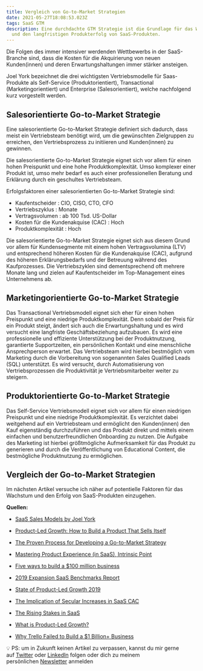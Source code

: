 ```yaml
---
title: Vergleich von Go-to-Market Strategien
date: 2021-05-27T18:08:53.023Z
tags: SaaS GTM
description: Eine durchdachte GTM Strategie ist die Grundlage für das Wachstum
  und den langfristigen Produkterfolg von SaaS-Produkten.
---
```

Die Folgen des immer intensiver werdenden Wettbewerbs in der SaaS-Branche sind, dass die Kosten für die Akquirierung von neuen Kunden(innen) und deren Erwartungshaltungen immer stärker ansteigen. 

Joel York bezeichnet die drei wichtigsten Vertriebsmodelle für Saas-Produkte als Self-Service (Produktorientiert), Transactional (Marketingorientiert) und Enterprise (Salesorientiert), welche nachfolgend kurz vorgestellt werden.

## Salesorientierte Go-to-Market Strategie

Eine salesorientierte Go-to-Market Strategie definiert sich dadurch, dass meist ein Vertriebsteam benötigt wird, um die gewünschten Zielgruppen zu erreichen, den Vertriebsprozess zu initiieren und Kunden(innen) zu gewinnen.

Die salesorientierte Go-to-Market Strategie eignet sich vor allem für einen hohen Preispunkt und eine hohe Produktkomplexität. Umso komplexer einer Produkt ist, umso mehr bedarf es auch einer professionellen Beratung und Erklärung durch ein geschultes Vertriebsteam.

Erfolgsfaktoren einer salesorientierten Go-to-Market Strategie sind:

* Kaufentscheider: CIO, CISO, CTO, CFO
* Vertriebszyklus: Monate
* Vertragsvolumen: ab 100 Tsd. US-Dollar
* Kosten für die Kundenakquise (CAC): Hoch
* Produktkomplexität: Hoch

Die salesorientierte Go-to-Market Strategie eignet sich aus diesem Grund vor allem für Kundensegmente mit einem hohen Vertragsvolumina (LTV) und entsprechend höheren Kosten für die Kundenakquise (CAC), aufgrund des höheren Erklärungsbedarfs und der Betreuung während des Kaufprozesses. Die Vertriebszyklen sind dementsprechend oft mehrere Monate lang und zielen auf Kaufentscheider im Top-Management eines Unternehmens ab.

## Marketingorientierte Go-to-Market Strategie

Das Transactional Vertriebsmodell eignet sich eher für einen hohen Preispunkt und eine niedrige Produktkomplexität. Denn sobald der Preis für ein Produkt steigt, ändert sich auch die Erwartungshaltung und es wird versucht eine langfriste Geschäftsbeziehung aufzubauen. Es wird eine professionelle und effiziente Unterstützung bei der Produktnutzung, garantierte Supportzeiten, ein persönlichen Kontakt und eine menschliche Ansprechperson erwartet. Das Vertriebsteam wird hierbei bestmöglich vom Marketing durch die Vorbereitung von sogenannten Sales Qualified Leads (SQL) unterstützt. Es wird versucht, durch Automatisierung von Vertriebsprozessen die Produktivität je Vertriebsmitarbeiter weiter zu steigern.


## Produktorientierte Go-to-Market Strategie

Das Self-Service Vertriebsmodell eignet sich vor allem für einen niedrigen Preispunkt und eine niedrige Produktkomplexität. Es verzichtet dabei weitgehend auf ein Vertriebsteam und ermöglicht den Kunden(innen) den Kauf eigenständig durchzuführen und das Produkt direkt und mittels einem einfachen und benutzerfreundlichen Onboarding zu nutzen. Die Aufgabe des Marketing ist hierbei größtmögliche Aufmerksamkeit für das Produkt zu generieren und durch die Veröffentlichung von Educational Content, die bestmögliche Produktnutzung zu ermöglichen.


## Vergleich der Go-to-Market Strategien


Im nächsten Artikel versuche ich näher auf potentielle Faktoren für das Wachstum und den Erfolg von SaaS-Produkten einzugehen.

**Quellen:**


* [SaaS Sales Models by Joel York](http://chaotic-flow.com/media/saas-sales-models.pdf)
* [Product-Led Growth: How to Build a Product That Sells Itself](https://productled.com/book/)



* [The Proven Process for Developing a Go-to-Market Strategy](https://blog.hubspot.com/sales/gtm-strategy)
* [Mastering Product Experience (in SaaS), Intrinsic Point](https://intrinsicpoint.com/mastering-product-experience-in-saas/home)

* [Five ways to build a $100 million business](https://christophjanz.blogspot.com/2014/10/five-ways-to-build-100-million-business.html)
* [2019 Expansion SaaS Benchmarks Report](https://openviewpartners.com/expansion-saas-benchmarks)


* [State of Product-Led Growth 2019](https://www.productled.org/data-and-trends/state-of-product-led-growth)
* [The Implication of Secular Increases in SaaS CAC](https://tomtunguz.com/cac-increase/)
* [The Rising Stakes in SaaS](https://tomtunguz.com/rising-table-stakes-in-saas/)
* [What is Product-Led Growth?](https://openviewpartners.com/blog/what-is-product-led-growth/)
* [Why Trello Failed to Build a $1 Billion+ Business](https://www.linkedin.com/pulse/why-trello-failed-build-1-billion-business-hiten-shah/)

💡 PS: um in Zukunft keinen Artikel zu verpassen, kannst du mir gerne auf [Twitter](https://twitter.com/mariostnr) oder [LinkedIn](https://www.linkedin.com/in/mario-steiner) folgen oder dich zu meinem persönlichen [Newsletter](http://eepurl.com/heuGRP) anmelden